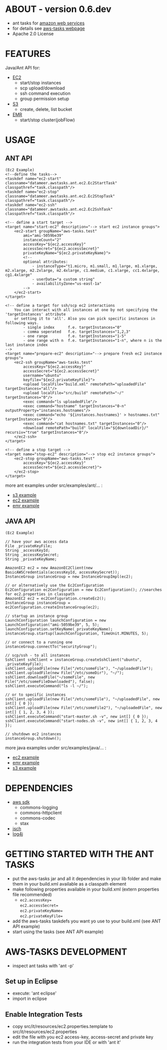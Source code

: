 ABOUT - version 0.6.dev
=====
+ ant tasks for [amazon web services](http://aws.amazon.com/)
+ for details see [aws-tasks webpage](https://github.com/sgroschupf/aws-tasks)
+ Apache 2.0 License


FEATURES
=====
Java/Ant API for:

+ [EC2](https://aws.amazon.com/s3/) 
	+ start/stop instances
	+ scp upload/download  
	+ ssh command execution
	+ group permission setup
+ [S3](https://aws.amazon.com/s3/) 
	+ create, delete, list bucket
+ [EMR](http://aws.amazon.com/elasticmapreduce/) 
	+ start/stop cluster(jobFlow)


USAGE
=====

ANT API
---------------------------

	(Ec2 Example) 
	<!--define the tasks-->
	<taskdef name="ec2-start" classname="datameer.awstasks.ant.ec2.Ec2StartTask" classpathref="task.classpath"/>
	<taskdef name="ec2-stop" classname="datameer.awstasks.ant.ec2.Ec2StopTask" classpathref="task.classpath"/>
	<taskdef name="ec2-ssh" classname="datameer.awstasks.ant.ec2.Ec2SshTask" classpathref="task.classpath"/>
	
	<!-- define a start target -->
	<target name="start-ec2" description="--> start ec2 instance groups">
		<ec2-start groupName="aws-tasks.test"
			ami="ami-5059be39"
			instanceCount="2"
			accessKey="${ec2.accessKey}"
			accessSecret="${ec2.accessSecret}"
			privateKeyName="${ec2.privateKeyName}">
			<!--
			optional attributes:
				- instanceType="t1.micro, m1.small, m1.large, m1.xlarge, m2.xlarge, m2.2xlarge, m2.4xlarge, c1.medium, c1.xlarge, cc1.4xlarge, cg1.4xlarge"
				- userData="a custom string"
				- availabilityZone="us-east-1a"
			-->
		</ec2-start>
	</target>

	<!-- define a target for ssh/scp ec2 interactions 
		You can interact with all instances at one by not specifying the 'targetInstances' attribute
		or setting it to 'all'. Also you can pick specific instances in following ways.
			- single index	 	f.e. targetInstances="0"
			- comma seperated 	f.e. targetInstances="1,2,3"
			- one range 		f.e. targetInstances="1-5"
			- one range with n	f.e. targetInstances="1-n", where n is the last instance index
	-->
	<target name="prepare-ec2" description="--> prepare fresh ec2 instance groups">
		<ec2-ssh groupName="aws-tasks.test"
			accessKey="${ec2.accessKey}"
			accessSecret="${ec2.accessSecret}"
			username="ubuntu"
			keyfile="${ec2.privateKeyFile}">
			<upload localFile="build.xml" remotePath="uploadedFile" targetInstances="all"/>
			<upload localFile="src/build" remotePath="~/" targetInstances="0"/>
			<exec command="ls uploadedFile"/>
			<exec command="hostname" targetInstances="0-n" outputProperty="instances.hostnames"/>
			<exec command="echo '${instances.hostnames}' > hostnames.txt" targetInstances="0"/>
			<exec command="cat hostnames.txt" targetInstances="0"/>
			<download remotePath="build" localFile="${downloadDir}/" recursiv="true" targetInstances="0"/>
		</ec2-ssh>
	</target>
	
	<!-- define a stop target -->
	<target name="stop-ec2" description="--> stop ec2 instance groups">
		<ec2-stop groupName="aws-tasks.test"
			accessKey="${ec2.accessKey}"
			accessSecret="${ec2.accessSecret}">
		</ec2-stop>
	</target>

more ant examples under src/examples/ant/... :<br>

+ [s3 example](http://github.com/sgroschupf/aws-tasks/blob/master/src/examples/ant/build.s3.xml)
+ [ec2 example](http://github.com/sgroschupf/aws-tasks/blob/master/src/examples/ant/build.ec2.xml)
+ [emr example](http://github.com/sgroschupf/aws-tasks/blob/master/src/examples/ant/build.emr.xml)
	
JAVA API
---------------------------

    (Ec2 Example) 

    // have your aws access data
    File _privateKeyFile;
    String _accessKeyId;
    String _accessKeySecret;
    String _privateKeyName;

    AmazonEC2 ec2 = new AmazonEC2Client(new BasicAWSCredentials(accessKeyId, accessKeySecret));
    InstanceGroup instanceGroup = new InstanceGroupImpl(ec2);
    
    // or alternatively use the Ec2Configuration
    Ec2Configuration ec2Configuration = new Ec2Configuration(); //searches for ec2.properties in classpath
	AmazonEC2 ec2 = ec2Configuration.createEc2();
    InstanceGroup instanceGroup = ec2Configuration.createInstanceGroup(ec2);

    // startup an instance group
    LaunchConfiguration launchConfiguration = new LaunchConfiguration("ami-5059be39", 5, 5);
    launchConfiguration.setKeyName(_privateKeyName);
    instanceGroup.startup(launchConfiguration, TimeUnit.MINUTES, 5);

    // or connect to a running one
    instanceGroup.connectTo("securityGroup");

    // scp/ssh - to all instances
    SshClient sshClient = instanceGroup.createSshClient("ubuntu", _privateKeyFile);
    sshClient.uploadFile(new File("/etc/someFile"), "~/uploadedFile");
    sshClient.uploadFile(new File("/etc/someDir"), "~/");
    sshClient.downloadFile("~/someFile", new File("/etc/someFileDownloaded"), false);
    sshClient.executeCommand("ls -l ~/");

    // or to specific instances
    sshClient.uploadFile(new File("/etc/someFile"), "~/uploadedFile", new int[] { 0 });
    sshClient.uploadFile(new File("/etc/someFile2"), "~/uploadedFile", new int[] { 1, 2, 3, 4 });
    sshClient.executeCommand("start-master.sh -v", new int[] { 0 });
    sshClient.executeCommand("start-nodes.sh -v", new int[] { 1, 2, 3, 4 });

    // shutdown ec2 instances
    instanceGroup.shutdown();
    
more java examples under src/examples/java/... :

+ [ec2 example](http://github.com/sgroschupf/aws-tasks/blob/master/src/examples/java/datameer/awstasks/Ec2Example.java)
+ [emr example](http://github.com/sgroschupf/aws-tasks/blob/master/src/examples/java/datameer/awstasks/EmrExample.java)
+ [s3 example](http://github.com/sgroschupf/aws-tasks/blob/master/src/examples/java/datameer/awstasks/S3Example.java)


DEPENDENCIES
=====
 - [aws sdk](http://aws.amazon.com/sdkforjava/)
 	- commons-logging
 	- commons-httpclient
 	- commons-codec
 	- stax 
 - [jsch](http://www.jcraft.com/jsch/)
 - [log4j](http://logging.apache.org/log4j/)


GETTING STARTED WITH THE ANT TASKS
=====
 - put the aws-tasks jar and all it dependencies in your lib folder and make them in your build.xml available as a classpath element  
 - make following properties available in your build.xml (extern properties file recommended)
 	- `ec2.accessKey=`<br>
 	  `ec2.accessSecret=`<br>
      `ec2.privateKeyName=`<br>
      `ec2.privateKeyFile=`<br>
 - add the aws-tasks taskdefs you want yo use to your build.xml (see ANT API example) 
 - start using the tasks (see ANT API example) 
 
 
AWS-TASKS DEVELOPMENT
=====

+ inspect ant tasks with 'ant -p'

Set up in Eclipse
---------------------------
+ execute: 'ant eclipse'
+ import in eclipse

Enable Integration Tests
---------------------------
+ copy src/it/resources/ec2.properties.template to src/it/resources/ec2.properties
+ edit the file with you ec2 access-key, access-secret and private key
+ run the integration tests from your IDE or with 'ant it' 
